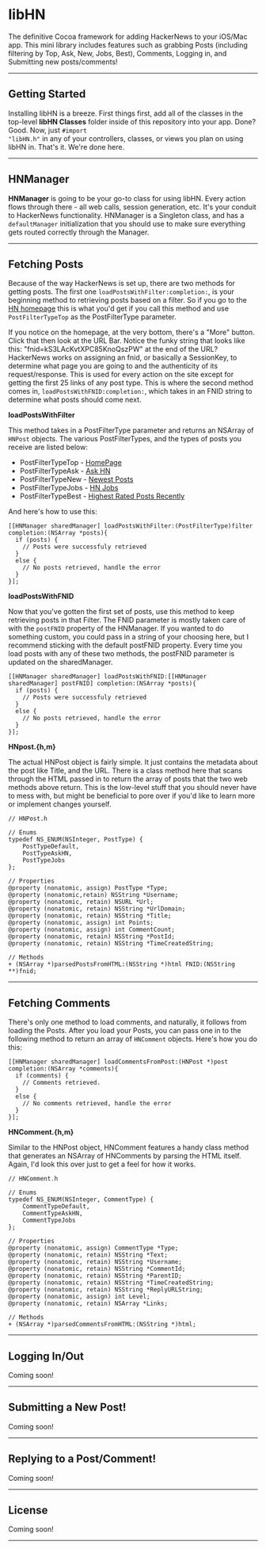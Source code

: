libHN
=====

The definitive Cocoa framework for adding HackerNews to your iOS/Mac app. This mini library includes features such as grabbing Posts (including filtering by Top, Ask, New, Jobs, Best), Comments, Logging in, and Submitting new posts/comments!

---------------------

## Getting Started

Installing libHN is a breeze. First things first, add all of the classes in the top-level **libHN Classes** folder inside of this repository into your app. Done? Good. Now, just <code>#import "libHN.h"</code> in any of your controllers, classes, or views you plan on using libHN in. That's it. We're done here.

---------------------

## HNManager

**HNManager** is going to be your go-to class for using libHN. Every action flows through there - all web calls, session generation, etc. It's your conduit to HackerNews functionality. HNManager is a Singleton class, and has a <code>defaultManager</code> initialization that you should use to make sure everything gets routed correctly through the Manager.

---------------------

## Fetching Posts

Because of the way HackerNews is set up, there are two methods for getting posts. The first one <code>loadPostsWithFilter:completion:</code>, is your beginning method to retrieving posts based on a filter. So if you go to the [HN homepage](https://news.ycombinator.com/) this is what you'd get if you call this method and use <code>PostFilterTypeTop</code> as the PostFilterType parameter.

If you notice on the homepage, at the very bottom, there's a "More" button. Click that then look at the URL Bar. Notice the funky string that looks like this: "fnid=kS3LAcKvtXPC85KnoQszPW" at the end of the URL? HackerNews works on assigning an fnid, or basically a SessionKey, to determine what page you are going to and the authenticity of its request/response. This is used for every action on the site except for getting the first 25 links of any post type. This is where the second method comes in, <code>loadPostsWithFNID:completion:</code>, which takes in an FNID string to determine what posts should come next.

**loadPostsWithFilter**

This method takes in a PostFilterType parameter and returns an NSArray of <code>HNPost</code> objects. The various PostFilterTypes, and the types of posts you receive are listed below:

* PostFilterTypeTop - [HomePage](https://news.ycombinator.com/)
* PostFilterTypeAsk - [Ask HN](https://news.ycombinator.com/ask)
* PostFilterTypeNew - [Newest Posts](https://news.ycombinator.com/newest)
* PostFilterTypeJobs - [HN Jobs](https://news.ycombinator.com/jobs)
* PostFilterTypeBest - [Highest Rated Posts Recently](https://news.ycombinator.com/best)

And here's how to use this:

```objc
[[HNManager sharedManager] loadPostsWithFilter:(PostFilterType)filter completion:(NSArray *posts){
  if (posts) {
    // Posts were successfuly retrieved
  }
  else {
    // No posts retrieved, handle the error
  }
}];
```

**loadPostsWithFNID**

Now that you've gotten the first set of posts, use this method to keep retrieving posts in that Filter. The FNID parameter is mostly taken care of with the <code>postFNID</code> property of the HNManager. If you wanted to do something custom, you could pass in a string of your choosing here, but I recommend sticking with the default postFNID property. Every time you load posts with any of these two methods, the postFNID parameter is updated on the sharedManager.

```objc
[[HNManager sharedManager] loadPostsWithFNID:[[HNManager sharedManager] postFNID] completion:(NSArray *posts){
  if (posts) {
    // Posts were successfuly retrieved
  }
  else {
    // No posts retrieved, handle the error
  }
}];
```

**HNpost.{h,m}**

The actual HNPost object is fairly simple. It just contains the metadata about the post like Title, and the URL. There is a class method here that scans through the HTML passed in to return the array of posts that the two web methods above return. This is the low-level stuff that you should never have to mess with, but might be beneficial to pore over if you'd like to learn more or implement changes yourself.

```objc
// HNPost.h

// Enums
typedef NS_ENUM(NSInteger, PostType) {
    PostTypeDefault,
    PostTypeAskHN,
    PostTypeJobs
};

// Properties
@property (nonatomic, assign) PostType *Type;
@property (nonatomic,retain) NSString *Username;
@property (nonatomic, retain) NSURL *Url;
@property (nonatomic, retain) NSString *UrlDomain;
@property (nonatomic, retain) NSString *Title;
@property (nonatomic, assign) int Points;
@property (nonatomic, assign) int CommentCount;
@property (nonatomic, retain) NSString *PostId;
@property (nonatomic, retain) NSString *TimeCreatedString;

// Methods
+ (NSArray *)parsedPostsFromHTML:(NSString *)html FNID:(NSString **)fnid;
```

---------------------

## Fetching Comments

There's only one method to load comments, and naturally, it follows from loading the Posts. After you load your Posts, you can pass one in to the following method to return an array of <code>HNComment</code> objects. Here's how you do this:

```objc
[[HNManager sharedManager] loadCommentsFromPost:(HNPost *)post completion:(NSArray *comments){
  if (comments) {
    // Comments retrieved.
  }
  else {
    // No comments retrieved, handle the error
  }
}];
```

**HNComment.{h,m}**

Similar to the HNPost object, HNComment features a handy class method that generates an NSArray of HNComments by parsing the HTML itself. Again, I'd look this over just to get a feel for how it works.

```objc
// HNComment.h

// Enums
typedef NS_ENUM(NSInteger, CommentType) {
    CommentTypeDefault,
    CommentTypeAskHN,
    CommentTypeJobs
};

// Properties
@property (nonatomic, assign) CommentType *Type;
@property (nonatomic, retain) NSString *Text;
@property (nonatomic, retain) NSString *Username;
@property (nonatomic, retain) NSString *CommentId;
@property (nonatomic, retain) NSString *ParentID;
@property (nonatomic, retain) NSString *TimeCreatedString;
@property (nonatomic, retain) NSString *ReplyURLString;
@property (nonatomic, assign) int Level;
@property (nonatomic, retain) NSArray *Links;

// Methods
+ (NSArray *)parsedCommentsFromHTML:(NSString *)html;
```

---------------------

## Logging In/Out

Coming soon!

---------------------

## Submitting a New Post!

Coming soon!

---------------------

## Replying to a Post/Comment!

Coming soon!

---------------------

## License

Coming soon!

---------------------

